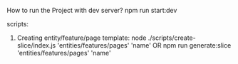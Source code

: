 How to run the Project with dev server?
npm run start:dev


scripts: 

1. Creating entity/feature/page template:
node ./scripts/create-slice/index.js 'entities/features/pages' 'name' 
OR
npm run generate:slice 'entities/features/pages' 'name'  
